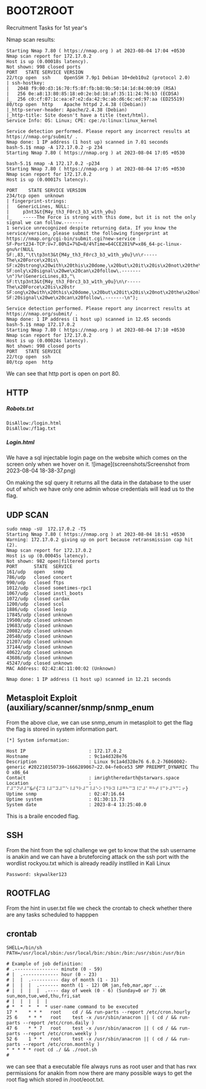 # BOOT2ROOT
Recruitment Tasks for 1st year's 

Nmap scan results:
```
Starting Nmap 7.80 ( https://nmap.org ) at 2023-08-04 17:04 +0530
Nmap scan report for 172.17.0.2
Host is up (0.00018s latency).
Not shown: 998 closed ports
PORT   STATE SERVICE VERSION
22/tcp open  ssh     OpenSSH 7.9p1 Debian 10+deb10u2 (protocol 2.0)
| ssh-hostkey: 
|   2048 f9:00:d3:16:70:f5:8f:fb:b8:9b:50:14:1d:84:00:b9 (RSA)
|   256 0e:a8:13:80:85:18:e0:2e:bd:18:af:35:11:24:76:b3 (ECDSA)
|_  256 c0:cf:07:1c:ea:e7:e2:da:42:9c:ab:d6:6c:ed:97:aa (ED25519)
80/tcp open  http    Apache httpd 2.4.38 ((Debian))
|_http-server-header: Apache/2.4.38 (Debian)
|_http-title: Site doesn't have a title (text/html).
Service Info: OS: Linux; CPE: cpe:/o:linux:linux_kernel

Service detection performed. Please report any incorrect results at https://nmap.org/submit/ .
Nmap done: 1 IP address (1 host up) scanned in 7.01 seconds
bash-5.1$ nmap -A 172.17.0.2 -p 234
Starting Nmap 7.80 ( https://nmap.org ) at 2023-08-04 17:05 +0530

bash-5.1$ nmap -A 172.17.0.2 -p234
Starting Nmap 7.80 ( https://nmap.org ) at 2023-08-04 17:05 +0530
Nmap scan report for 172.17.0.2
Host is up (0.00017s latency).

PORT    STATE SERVICE VERSION
234/tcp open  unknown
| fingerprint-strings: 
|   GenericLines, NULL: 
|     p3nt3&t{M4y_th3_F0rc3_b3_w1th_y0u}
|_    -----The Force is strong with this dome, but it is not the only signal we can follow.-------
1 service unrecognized despite returning data. If you know the service/version, please submit the following fingerprint at https://nmap.org/cgi-bin/submit.cgi?new-service :
SF-Port234-TCP:V=7.80%I=7%D=8/4%Time=64CCE281%P=x86_64-pc-linux-gnu%r(NULL
SF:,83,"\t\tp3nt3&t{M4y_th3_F0rc3_b3_w1th_y0u}\n\r-----The\x20Force\x20is\
SF:x20strong\x20with\x20this\x20dome,\x20but\x20it\x20is\x20not\x20the\x20
SF:only\x20signal\x20we\x20can\x20follow\.-------\n")%r(GenericLines,83,"\
SF:t\tp3nt3&t{M4y_th3_F0rc3_b3_w1th_y0u}\n\r-----The\x20Force\x20is\x20str
SF:ong\x20with\x20this\x20dome,\x20but\x20it\x20is\x20not\x20the\x20only\x
SF:20signal\x20we\x20can\x20follow\.-------\n");

Service detection performed. Please report any incorrect results at https://nmap.org/submit/ .
Nmap done: 1 IP address (1 host up) scanned in 12.65 seconds
bash-5.1$ nmap 172.17.0.2 
Starting Nmap 7.80 ( https://nmap.org ) at 2023-08-04 17:10 +0530
Nmap scan report for 172.17.0.2
Host is up (0.00024s latency).
Not shown: 998 closed ports
PORT   STATE SERVICE
22/tcp open  ssh
80/tcp open  http
```
We can see that http port is open on port 80.
## HTTP
##### Robots.txt
```
DisAllow:/login.html
DisAllow:/f1ag.txt
```
##### Login.html
We have a sql injectable login page on the website which comes on the screen only when we hover on it.
![image](screenshots/Screenshot from 2023-08-04 18-38-37.png)

On making the sql query it returns all the data in the database to the user out of which we have only one admin whose credentials will lead us to the flag.
## UDP SCAN
```
sudo nmap -sU  172.17.0.2 -T5
Starting Nmap 7.80 ( https://nmap.org ) at 2023-08-04 18:51 +0530
Warning: 172.17.0.2 giving up on port because retransmission cap hit (2).
Nmap scan report for 172.17.0.2
Host is up (0.00045s latency).
Not shown: 982 open|filtered ports
PORT      STATE  SERVICE
161/udp   open   snmp
786/udp   closed concert
990/udp   closed ftps
1012/udp  closed sometimes-rpc1
1067/udp  closed instl_boots
1072/udp  closed cardax
1200/udp  closed scol
1886/udp  closed leoip
17845/udp closed unknown
19500/udp closed unknown
19683/udp closed unknown
20082/udp closed unknown
20540/udp closed unknown
21207/udp closed unknown
37144/udp closed unknown
40622/udp closed unknown
43686/udp closed unknown
45247/udp closed unknown
MAC Address: 02:42:AC:11:00:02 (Unknown)

Nmap done: 1 IP address (1 host up) scanned in 12.21 seconds
```
## Metasploit Exploit (auxiliary/scanner/snmp/snmp_enum

From the above clue, we can use snmp_enum in metasploit to get the flag the flag is stored in system information part.

```
[*] System information:

Host IP                       : 172.17.0.2
Hostname                      : 9c1a4d328e76
Description                   : Linux 9c1a4d328e76 6.0.2-76060002-generic #202210150739~1666289067~22.04~fe0ce53 SMP PREEMPT_DYNAMIC Thu O x86_64
Contact                       : imrightheredarth@starwars.space
Location                      : ⠏⠼⠉⠝⠞⠼⠉&⠞{⠍⠽⠸⠼⠉⠽⠼⠉⠑⠸⠼⠙⠗⠼⠉⠸⠼⠑⠕⠸⠙⠗⠽⠸⠼⠛⠓⠉⠽⠸⠍⠼⠁⠛⠓⠞⠸⠉⠗⠼⠙⠉⠅⠖}
Uptime snmp                   : 02:47:16.64
Uptime system                 : 01:30:13.73
System date                   : 2023-8-4 13:25:40.0
```
This is a braile encoded flag.


## SSH
From the hint from the sql challenge we get to know that the ssh username is anakin and we can have a bruteforcing attack on the ssh port with the wordlist rockyou.txt which is already readily instllled in Kali Linux
```
Password: skywalker123
```

## ROOTFLAG

From the hint in user.txt file we check the crontab to check whether there are any tasks scheduled to happpen

## crontab
```
SHELL=/bin/sh
PATH=/usr/local/sbin:/usr/local/bin:/sbin:/bin:/usr/sbin:/usr/bin

# Example of job definition:
# .---------------- minute (0 - 59)
# |  .------------- hour (0 - 23)
# |  |  .---------- day of month (1 - 31)
# |  |  |  .------- month (1 - 12) OR jan,feb,mar,apr ...
# |  |  |  |  .---- day of week (0 - 6) (Sunday=0 or 7) OR sun,mon,tue,wed,thu,fri,sat
# |  |  |  |  |
# *  *  *  *  * user-name command to be executed
17 *	* * *	root    cd / && run-parts --report /etc/cron.hourly
25 6	* * *	root	test -x /usr/sbin/anacron || ( cd / && run-parts --report /etc/cron.daily )
47 6	* * 7	root	test -x /usr/sbin/anacron || ( cd / && run-parts --report /etc/cron.weekly )
52 6	1 * *	root	test -x /usr/sbin/anacron || ( cd / && run-parts --report /etc/cron.monthly )
* * * * * root cd ./ && ./root.sh
#
``` 
we can see that a executable file always runs as  root user and that has rwx permissions for anakin from now there are many possible ways to get the root flag which stored in /root/eoot.txt.



